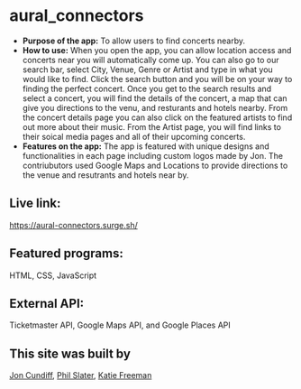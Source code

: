 # aural_connectors
* **Purpose of the app:** 
   To allow users to find concerts nearby.
* **How to use:**
   When you open the app, you can allow location access and concerts near you will automatically come up. You can also go to our search bar, select City, Venue, Genre or Artist and type in what you would like to find. Click the search button and you will be on your way to finding the perfect concert. Once you get to the search results and select a concert, you will find the details of the concert, a map that can give you directions to the venu, and resturants and hotels nearby. From the concert details page you can also click on the featured artists to find out more about their music. From the Artist page, you will find links to their soical media pages and all of their upcoming concerts.
* **Features on the app:**
The app is featured with unique designs and functionalities in each page including custom logos made by Jon. The contriubutors used Google Maps and Locations to provide directions to the venue and resutrants and hotels near by.
   
## Live link: 
https://aural-connectors.surge.sh/

## Featured programs: 
HTML, CSS, JavaScript

## External API:
Ticketmaster API, Google Maps API, and Google Places API

## This site was built by
[Jon Cundiff](https://github.com/jon-cundiff), [Phil Slater](https://github.com/Phil-Slater), [Katie Freeman](https://github.com/katie-freeman)
